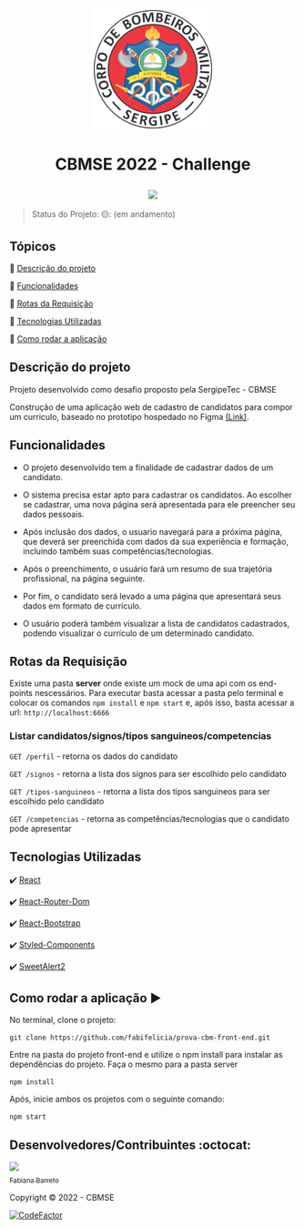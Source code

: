 <p align='center'>
  <img src='./front-end/src/pages/Home/assets/logo.png'/> 
</p>

<h1 align='center'>

   CBMSE 2022 - Challenge
</h1>

<p align='center'>  
  <img src="https://img.shields.io/badge/status-em_andamento-yellow"/>
</p>

> Status do Projeto: 🟡: (em andamento)
## Tópicos

:small_blue_diamond: [Descrição do projeto](#descrição-do-projeto)

:small_blue_diamond: [Funcionalidades](#funcionalidades)

:small_blue_diamond: [Rotas da Requisição](#rotas-da-requisição)

:small_blue_diamond: [Tecnologias Utilizadas](#tecnologias-utilizadas)

:small_blue_diamond: [Como rodar a aplicação](#como-rodar-a-aplicação-arrow_forward)

## Descrição do projeto 

<p align="justify">
  Projeto desenvolvido como desafio proposto pela SergipeTec - CBMSE

  Construção de uma aplicação web de cadastro de candidatos para compor um curriculo, baseado no prototipo hospedado no Figma [(Link)](https://www.figma.com/file/5TVAkg1MawaEpuMpUDEK3J/Prova-CBM-Front-end?node-id=0%3A1).

</p>

## Funcionalidades
- O projeto desenvolvido tem a finalidade de cadastrar dados de um candidato.

- O sistema precisa estar apto para cadastrar os candidatos. Ao escolher se cadastrar, uma nova página será apresentada para ele preencher seu dados pessoais.

- Após inclusão dos dados, o usuario navegará para a próxima página, que deverá ser preenchida com dados da sua experiência e formação, incluindo também suas competências/tecnologias. 

- Após o preenchimento, o usuário fará um resumo de sua trajetória profissional, na página seguinte. 

- Por fim, o candidato será levado a uma página que apresentará seus dados em formato de currículo.

- O usuário poderá também visualizar a lista de candidatos cadastrados, podendo visualizar o currículo de um determinado candidato. 

## Rotas da Requisição
Existe uma pasta **server** onde existe um mock de uma api com os end-points nescessários. Para executar basta acessar a pasta pelo terminal e colocar os comandos `npm install` e `npm start` e, após isso, basta acessar a url: `http://localhost:6666`

### Listar candidatos/signos/tipos sanguineos/competencias

`GET /perfil` - retorna os dados do candidato

`GET /signos` - retorna a lista dos signos para ser escolhido pelo candidato

`GET /tipos-sanguineos` - retorna a lista dos tipos sanguineos para ser escolhido pelo candidato

`GET /competencias`  - retorna as competências/tecnologias que o candidato pode apresentar

## Tecnologias Utilizadas

:heavy_check_mark: [React](https://pt-br.reactjs.org/)

:heavy_check_mark: [React-Router-Dom](https://v5.reactrouter.com/web/guides/quick-start)

:heavy_check_mark: [React-Bootstrap](https://react-bootstrap.github.io/)

:heavy_check_mark: [Styled-Components](https://styled-components.com/)

:heavy_check_mark: [SweetAlert2](https://sweetalert2.github.io/)


## Como rodar a aplicação :arrow_forward:

No terminal, clone o projeto: 

```
git clone https://github.com/fabifelicia/prova-cbm-front-end.git
```
Entre na pasta do projeto front-end e utilize o npm install para instalar as dependências do projeto. Faça o mesmo para a pasta server

```
npm install
```
Após, inicie ambos os projetos com o seguinte comando:

```
npm start

```
## Desenvolvedores/Contribuintes :octocat:

[<img src="https://avatars.githubusercontent.com/u/39680930?v=4" width=115><br><sub>Fabiana Barreto</sub>](https://github.com/fabifelicia)

Copyright :copyright: 2022 - CBMSE

[![CodeFactor](https://www.codefactor.io/repository/github/fabifelicia/prova-cbm-front-end/badge)](https://www.codefactor.io/repository/github/fabifelicia/prova-cbm-front-end)
